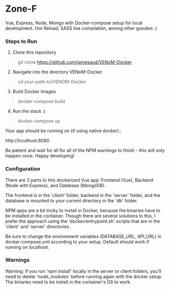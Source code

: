 # Zone-F
Vue, Express, Node, Mongo with Docker-compose setup for local development. Hot Reload, SASS live compilation, among other goodies :)  

### Steps to Run

1. Clone this repository

> git clone https://github.com/jamesaud/VENoM-Docker

2. Navigate into the directory VENoM-Docker

> cd your-path-to/VENOM-Docker

3. Build Docker Images

> docker-compose build

4. Run the stack :)

> docker-compose up

Your app should be running on (if using native docker).: 

http://localhost:8080

Be patient and wait for all for all of the NPM warnings to finish - this will only happen once. Happy developing! 


### Configuration

There are 3 parts to this dockerized Vue app: Frontend (Vue), Backend (Node with Express), and Database (MongoDB).

The frontend is in the 'client' folder, backend in the 'server' folder, and the database is mounted to your current directory in the 'db' folder. 

NPM apps are a bit tricky to install in Docker, because the binaries have to be installed in the container. Though there are several solutions to this, I prefer the approach using the 'docker/entrypoint.sh' scripts that are in the 'client' and 'server' directories.


Be sure to change the environment variables (DATABASE_URL, API_URL) in docker-compose.yml according to your setup. Default should work if running on localhost.


### Warnings

Warning: If you run 'npm install' locally in the server or client folders, you'll need to delete 'node_modules' before running again with the docker setup. The binaries need to be install in the container's OS to work.


